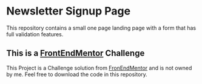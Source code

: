 # Newsletter Signup Page
This repository contains a small one page landing page with a form that has full validation features.

## This is a [FrontEndMentor](https://www.frontendmentor.io/) Challenge
This Project is a Challenge solution from [FronEndMentor](https://www.frontendmentor.io/) and is not owned by me.
Feel free to download the code in this repository.
